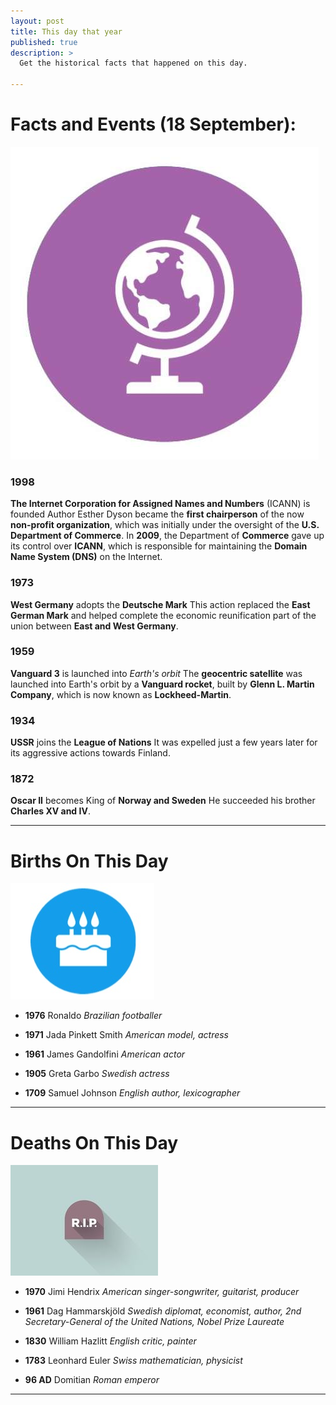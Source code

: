 ```yaml
---
layout: post
title: This day that year
published: true
description: >
  Get the historical facts that happened on this day.

---
```

# Facts and Events (18 September):

![Fact](/assets/img/blog/fact.jpg)



### 1998
**The Internet Corporation for Assigned Names and Numbers** (ICANN) is founded
Author Esther Dyson became the **first chairperson** of the now **non-profit organization**, which was initially under the oversight of the **U.S. Department of Commerce**. In **2009**, the Department of **Commerce** gave up its control over **ICANN**, which is responsible for maintaining the **Domain Name System (DNS)** on the Internet.

### 1973
**West Germany** adopts the **Deutsche Mark**
This action replaced the **East German Mark** and helped complete the economic reunification part of the union between **East and West Germany**.

### 1959
**Vanguard 3** is launched into *Earth's orbit*
The **geocentric satellite** was launched into Earth's orbit by a **Vanguard rocket**, built by **Glenn L. Martin Company**, which is now known as **Lockheed-Martin**.

### 1934
**USSR** joins the **League of Nations**
It was expelled just a few years later for its aggressive actions towards Finland.

### 1872
**Oscar II** becomes King of **Norway and Sweden**
He succeeded his brother **Charles XV and IV**.

---
# Births On This Day

![Bday](/assets/img/blog/bday.jpg)



* **1976** Ronaldo
*Brazilian footballer*

* **1971** Jada Pinkett Smith
*American model, actress*

* **1961** James Gandolfini
*American actor*

* **1905** Greta Garbo
*Swedish actress*

* **1709** Samuel Johnson
*English author, lexicographer*

---

# Deaths On This Day

![Rip](/assets/img/blog/rip.jpg)

* **1970** Jimi Hendrix
*American singer-songwriter, guitarist, producer*

* **1961** Dag Hammarskjöld
*Swedish diplomat, economist, author, 2nd Secretary-General of the United Nations, Nobel Prize Laureate*

* **1830** William Hazlitt
*English critic, painter*

* **1783** Leonhard Euler
*Swiss mathematician, physicist*

* **96 AD** Domitian
*Roman emperor*
---
